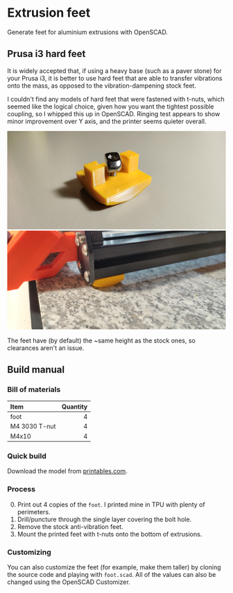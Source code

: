 # Extrusion feet
Generate feet for aluminium extrusions with OpenSCAD.

## Prusa i3 hard feet
It is widely accepted that, if using a heavy base (such as a paver stone)
for your Prusa i3, it is better to use hard feet that are able to transfer
vibrations onto the mass, as opposed to the vibration-dampening stock feet.

I couldn't find any models of hard feet that were fastened with t-nuts,
which seemed like the logical choice, given how you want the tightest possible
coupling, so I whipped this up in OpenSCAD. Ringing test appears to show
minor improvement over Y axis, and the printer seems quieter overall.

![Part with t-nut](./docs/img/t-nut.jpg)
![Mounted onto a Prusa i3](./docs/img/mounted.jpg)

The feet have (by default) the ~same height as the stock ones, so clearances
aren't an issue.

## Build manual

### Bill of materials
| **Item**            | **Quantity**   |
|:----------------|------------:
| foot            |          4 |
| M4 3030 T-nut   |          4 |
| M4x10           |          4 |

### Quick build
Download the model from [printables.com](https://www.printables.com/model/328141-prusa-i3-t-nut-mounted-hard-feet).

### Process
0. Print out 4 copies of the `foot`. I printed mine in TPU with plenty of perimeters.
1. Drill/puncture through the single layer covering the bolt hole.
2. Remove the stock anti-vibration feet.
3. Mount the printed feet with t-nuts onto the bottom of extrusions.

### Customizing
You can also customize the feet (for example, make them taller) by cloning the
source code and playing with `foot.scad`. All of the values can also be changed
using the OpenSCAD Customizer.
